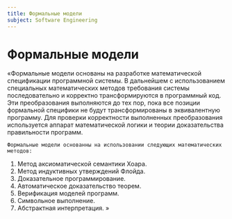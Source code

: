 ```yaml
---
title: Формальные модели
subject: Software Engineering
---
```


# Формальные модели

«Формальные модели основаны на разработке математической спецификации программной системы. В дальнейшем с использованием специальных математических методов требования системы последовательно и корректно трансформируются в программный код. Эти преобразования выполняются до тех пор, пока все позиции формальной специфики не будут трансформированы в эквивалентную программу. Для проверки корректности выполненных преобразования используется аппарат математической логики и теории доказательства правильности программ.

`Формальные модели основанны на использовании следующих математических методов:`

1. Метод аксиоматической семантики Хоара.
2. Метод индуктивных утверждений Флойда.
3. Доказательное программирование.
4. Автоматическое доказательство теорем.
5. Верификация моделей программ.
6. Символьное выполнение.
7. Абстрактная интерпретация.
»